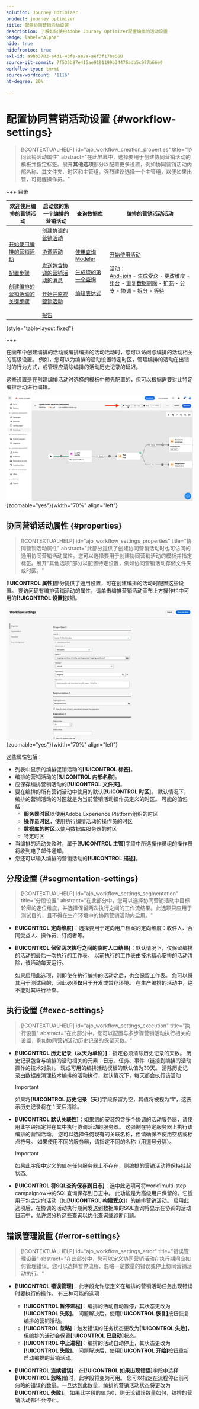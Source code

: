 ```yaml
---
solution: Journey Optimizer
product: journey optimizer
title: 配置协同营销活动设置
description: 了解如何使用Adobe Journey Optimizer配置编排的活动设置
badge: label="Alpha"
hide: true
hidefromtoc: true
exl-id: a9bb3782-a4d1-43fe-ae2a-aef3f17ba588
source-git-commit: 7f535b87e415ae9191199b34476adb5c977b66e9
workflow-type: tm+mt
source-wordcount: '1116'
ht-degree: 26%

---
```


# 配置协同营销活动设置 {#workflow-settings}

>[!CONTEXTUALHELP]
>id="ajo_workflow_creation_properties"
>title="协同营销活动属性"
>abstract="在此屏幕中，选择要用于创建协同营销活动的模板并指定标签。展开&#x200B;**其他选项**&#x200B;部分以配置更多设置，例如协同营销活动内部名称、其文件夹、时区和主管组。强烈建议选择一个主管组，以便如果出错，可提醒操作员。"

+++ 目录

| 欢迎使用编排的营销活动 | 启动您的第一个编排的营销活动 | 查询数据库  | 编排的营销活动活动 |
|---|---|---|---|
| [开始使用编排的营销活动](gs-orchestrated-campaigns.md)<br/><br/>[配置步骤](configuration-steps.md)<br/><br/>[创建编排的营销活动的关键步骤](gs-campaign-creation.md) | [创建协调的营销活动](create-orchestrated-campaign.md)<br/><br/>[协调活动](orchestrate-activities.md)<br/><br/>[发送包含协调的营销活动的消息](send-messages.md)<br/><br/>[开始并监视营销活动](start-monitor-campaigns.md)<br/><br/>[报告](reporting-campaigns.md) | [使用查询Modeler](orchestrated-query-modeler.md)<br/><br/>[生成您的第一个查询](build-query.md)<br/><br/>[编辑表达式](edit-expressions.md) | [开始使用活动](activities/about-activities.md)<br/><br/>活动：<br/>[And-join](activities/and-join.md) - [生成受众](activities/build-audience.md) - [更改维度](activities/change-dimension.md) - [组合](activities/combine.md) - [重复数据删除](activities/deduplication.md) - [扩充](activities/enrichment.md) - [分支](activities/fork.md) - [协调](activities/reconciliation.md) - [拆分](activities/split.md) - [等待](activities/wait.md) |

{style="table-layout:fixed"}

+++

在画布中创建编排的活动或编排编排的活动活动时，您可以访问与编排的活动相关的高级设置。 例如，您可以为编排的活动设置特定时区，管理编排的活动在出错时的行为方式，或管理应清除编排的活动历史记录的延迟。

这些设置是在创建编排活动时选择的模板中预先配置的，但可以根据需要对此特定编排活动进行编辑。

![](assets/workflow-settings-button.png){zoomable="yes"}{width="70%" align="left"}

## 协同营销活动属性 {#properties}

>[!CONTEXTUALHELP]
>id="ajo_workflow_settings_properties"
>title="协同营销活动属性"
>abstract="此部分提供了创建协同营销活动时也可访问的通用协同营销活动属性。您可以选择要用于创建协同营销活动的模板并指定标签。展开“其他选项”部分以配置特定设置，例如协同营销活动存储文件夹或时区。"

**[!UICONTROL 属性]**&#x200B;部分提供了通用设置，可在创建编排的活动时配置这些设置。 要访问现有编排营销活动的属性，请单击编排营销活动画布上方操作栏中可用的&#x200B;**[!UICONTROL 设置]**&#x200B;按钮。


![](assets/workflow-settings.png){zoomable="yes"}{width="70%" align="left"}


这些属性包括：

* 列表中显示的编排促销活动的&#x200B;**[!UICONTROL 标签]**。
* 编排的营销活动的&#x200B;**[!UICONTROL 内部名称]**。
* 应保存编排营销活动的&#x200B;**[!UICONTROL 文件夹]**。
* 要在编排的所有营销活动中使用的默认&#x200B;**[!UICONTROL 时区]**。 默认情况下，编排的营销活动的时区就是为当前营销活动操作员定义的时区。
可能的值包括：
   * **服务器时区**&#x200B;以使用Adobe Experience Platform组织的时区
   * **操作员时区**，使用执行编排活动的操作员的时区
   * **数据库的时区**&#x200B;以使用数据库服务器的时区
   * 特定时区
* 当编排的活动失败时，属于&#x200B;**[!UICONTROL 主管]**&#x200B;字段中所选操作员组的操作员将收到电子邮件通知。
* 您还可以输入编排的营销活动的&#x200B;**[!UICONTROL 描述]**。

## 分段设置  {#segmentation-settings}

>[!CONTEXTUALHELP]
>id="ajo_workflow_settings_segmentation"
>title="分段设置"
>abstract="在此部分中，您可以选择协同营销活动中目标轮廓的定位维度，并选择保留两次执行之间的工作流结果。此选项只应用于测试目的，且不得在生产环境中的协同营销活动内启用。"

* **[!UICONTROL 定向维度]**：选择要用于定向用户档案的定向维度：收件人、合同受益人、操作员、订阅者等。

* **[!UICONTROL 保留两次执行之间的临时人口结果]**：默认情况下，仅保留编排的活动的最后一次执行的工作表。 以前执行的工作表由技术精心安排的活动清除，该活动每天运行。

  如果启用此选项，则即使在执行编排的活动之后，也会保留工作表。 您可以将其用于测试目的，因此必须&#x200B;**仅**&#x200B;用于开发或暂存环境。 在生产编排的活动中，绝不能对其进行检查。

## 执行设置  {#exec-settings}

>[!CONTEXTUALHELP]
>id="ajo_workflow_settings_execution"
>title="执行设置"
>abstract="在此部分中，您可以配置与多步骤营销活动执行相关的设置，例如协同营销活动历史记录的保留天数。"

* **[!UICONTROL 历史记录（以天为单位）]**：指定必须清除历史记录的天数。 历史记录包含与编排的活动相关的元素：日志、任务、事件（链接到编排的活动操作的技术对象）。 现成可用的编排活动模板的默认值为30天。 清除历史记录由数据库清理技术编排的活动执行，默认情况下，每天都会执行该活动

  >[!IMPORTANT]
  >
  >如果将&#x200B;**[!UICONTROL 历史记录（天）]**&#x200B;字段保留为空，其值将被视为“1”，这表示历史记录将在 1 天后清除。

* **[!UICONTROL 默认关联性]**：如果您的安装包含多个协调的活动服务器，请使用此字段指定将在其中执行协调活动的服务器。 这强制在特定服务器上执行该编排的营销活动。 您可以选择任何现有的关联名称，但请确保不使用空格或标点符号。 如果使用不同的服务器，请指定不同的名称（用逗号分隔）。

  >[!IMPORTANT]
  >
  >如果此字段中定义的值在任何服务器上不存在，则编排的营销活动将保持挂起状态。


* **[!UICONTROL 将SQL查询保存到日志]**：选中此选项可将workflmulti-step campaignow中的SQL查询保存到日志中。 此功能是为高级用户保留的。它适用于包含定向活动（如&#x200B;**[!UICONTROL 构建受众]**）的编排营销活动。 启用此选项后，在协调的活动执行期间发送到数据库的SQL查询将显示在协调的活动日志中，允许您分析这些查询以优化查询或诊断问题。

## 错误管理设置  {#error-settings}

>[!CONTEXTUALHELP]
>id="ajo_workflow_settings_error"
>title="错误管理设置"
>abstract="在此部分中，您可以定义协同营销活动在执行期间应如何管理错误。您可以选择暂停流程、忽略一定数量的错误或停止协同营销活动执行。"

* **[!UICONTROL 错误管理]**：此字段允许您定义在编排的营销活动任务出现错误时要执行的操作。 有三种可能的选项：

   * **[!UICONTROL 暂停进程]**：编排的活动自动暂停，其状态更改为&#x200B;**[!UICONTROL 失败]**。 问题解决后，使用&#x200B;**[!UICONTROL 恢复]**&#x200B;按钮恢复编排的营销活动。
   * **[!UICONTROL 忽略]**：触发错误的任务状态更改为&#x200B;**[!UICONTROL 失败]**，但编排的活动会保留&#x200B;**[!UICONTROL 已启动]**&#x200B;状态。<!-- TO ADD ONCE SCHEUDLER IS AVAILABLE This configuration is relevant for recurring tasks: if the branch includes a scheduler, it will start normally next time the workflow is executed.-->
   * **[!UICONTROL 中止进程]**：编排的活动自动停止，其状态更改为&#x200B;**[!UICONTROL 失败]**。 问题解决后，使用&#x200B;**[!UICONTROL 开始]**&#x200B;按钮重新启动编排的营销活动。

* **[!UICONTROL 连续错误]**：在&#x200B;**[!UICONTROL 如果出现错误]**&#x200B;字段中选择&#x200B;**[!UICONTROL 忽略]**&#x200B;值时，此字段将变为可用。 您可以指定在流程停止前可忽略的错误的数量。一旦达到此数量，编排的营销活动状态将更改为&#x200B;**[!UICONTROL 失败]**。 如果此字段的值为0，则无论错误数量如何，编排的营销活动都不会停止。


